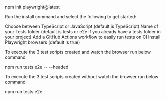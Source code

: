 npm init playwright@latest

Run the install command and select the following to get started:

Choose between TypeScript or JavaScript (default is TypeScript)
Name of your Tests folder (default is tests or e2e if you already have a tests folder in your project)
Add a GitHub Actions workflow to easily run tests on CI
Install Playwright browsers (default is true)

To execute the 3 test scripts created and watch the browser run below command

npm run tests:e2e -- --headed 

To execute the 3 test scripts created without watch the browser run below command

npm run tests:e2e
